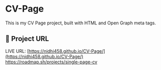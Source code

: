 # CV-Page

This is my CV Page project, built with HTML and Open Graph meta tags.  

## 🔗 Project URL  
LIVE URL: [https://nidhi458.github.io/CV-Page/](https://nidhi458.github.io/CV-Page/)  
https://roadmap.sh/projects/single-page-cv
